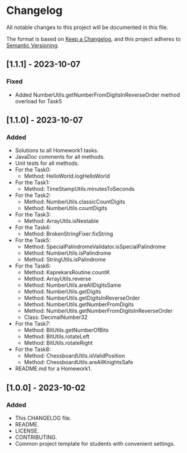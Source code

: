 # Changelog

All notable changes to this project will be documented in this file.

The format is based on [Keep a Changelog](https://keepachangelog.com/ru/1.1.0/),
and this project adheres to [Semantic Versioning](https://semver.org/lang/ru/spec/v2.0.0.html).

## [1.1.1] - 2023-10-07

### Fixed

- Added NumberUtils.getNumberFromDigitsInReverseOrder method overload for Task5 

## [1.1.0] - 2023-10-07

### Added

- Solutions to all Homework1 tasks.
- JavaDoc comments for all methods.
- Unit tests for all methods.
- For the Task0:
  - Method: HelloWorld.logHelloWorld
- For the Task1:
  - Method: TimeStampUtils.minutesToSeconds
- For the Task2:
  - Method: NumberUtils.classicCountDigits
  - Method: NumberUtils.countDigits
- For the Task3:
  - Method: ArrayUtils.isNestable
- For the Task4:
  - Method: BrokenStringFixer.fixString
- For the Task5:
  - Method: SpecialPalindromeValidator.isSpecialPalindrome
  - Method: NumberUtils.isPalindrome
  - Method: StringUtils.isPalindrome
- For the Task6:
  - Method: KaprekarsRoutine.countK
  - Method: ArrayUtils.reverse
  - Method: NumberUtils.areAllDigitsSame
  - Method: NumberUtils.getDigits
  - Method: NumberUtils.getDigitsInReverseOrder
  - Method: NumberUtils.getNumberFromDigits
  - Method: NumberUtils.getNumberFromDigitsInReverseOrder
  - Class: DecimalNumber32
- For the Task7:
  - Method: BitUtils.getNumberOfBits
  - Method: BitUtils.rotateLeft
  - Method: BitUtils.rotateRight
- For the Task8:
  - Method: ChessboardUtils.isValidPosition
  - Method: ChessboardUtils.areAllKnightsSafe
- README.md for a Homework1.

## [1.0.0] - 2023-10-02

### Added

- This CHANGELOG file.
- README.
- LICENSE.
- CONTRIBUTING.
- Common project template for students with convenient settings.

